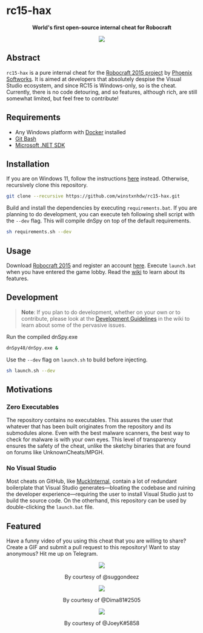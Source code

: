 # rc15-hax

<p align="center"><b>World's first open-source internal cheat for Robocraft</b></p>

<div align="center">
    <img src="https://raw.githubusercontent.com/wiki/winstxnhdw/rc15-hax/resources/showcase.gif" />
</div>

## Abstract

`rc15-hax` is a pure internal cheat for the [Robocraft 2015 project](https://github.com/phoenix-softworks/RC15-Launcher-Public) by [Phoenix Softworks](https://github.com/phoenix-softworks). It is aimed at developers that absolutely despise the Visual Studio ecosystem, and since RC15 is Windows-only, so is the cheat. Currently, there is no code detouring, and so features, although rich, are still somewhat limited, but feel free to contribute!

## Requirements

- Any Windows platform with [Docker](https://docs.docker.com/desktop/windows/install/) installed
- [Git Bash](https://git-scm.com/download/win)
- [Microsoft .NET SDK](https://dotnet.microsoft.com/en-us/download)

## Installation

If you are on Windows 11, follow the instructions [here](https://github.com/winstxnhdw/rc15-hax/wiki) instead. Otherwise, recursively clone this repository.

```bash
git clone --recursive https://github.com/winstxnhdw/rc15-hax.git
```

Build and install the dependencies by executing `requirements.bat`. If you are planning to do development, you can execute teh following shell script with the `--dev` flag. This will compile dnSpy on top of the default requirements.

```bash
sh requirements.sh --dev
```

## Usage

Download [Robocraft 2015](https://drive.google.com/file/d/1T3i7x2OC0GuELEWjSt_fuWAge-xAsZEi/view?usp=sharing) and register an account [here](https://phoenixsoftworks.net/register.html). Execute `launch.bat` when you have entered the game lobby. Read the [wiki](https://github.com/winstxnhdw/rc15-hax/wiki/Features) to learn about its features.

## Development

>**Note**: If you plan to do development, whether on your own or to contribute, please look at the [Development Guidelines](https://github.com/winstxnhdw/rc15-hax/wiki/Development-Guidelines) in the wiki to learn about some of the pervasive issues.

Run the compiled dnSpy.exe

```bash
dnSpy48/dnSpy.exe &
```

Use the `--dev` flag on `launch.sh` to build before injecting.

```bash
sh launch.sh --dev
```

## Motivations

### Zero Executables

The repository contains no executables. This assures the user that whatever that has been built originates from the repository and its submodules alone. Even with the best malware scanners, the best way to check for malware is with your own eyes. This level of transparency ensures the safety of the cheat, unlike the sketchy binaries that are found on forums like UnknownCheats/MPGH.

### No Visual Studio

Most cheats on GitHub, like [MuckInternal](https://github.com/win32kbase/MuckInternal), contain a lot of redundant boilerplate that Visual Studio generates—bloating the codebase and ruining the developer experience—requiring the user to install Visual Studio just to build the source code. On the otherhand, this repository can be used by double-clicking the `launch.bat` file.

## Featured

Have a funny video of you using this cheat that you are willing to share? Create a GIF and submit a pull request to this repository! Want to stay anonymous? Hit me up on Telegram.

<div align="center">
    <img src="https://raw.githubusercontent.com/wiki/winstxnhdw/rc15-hax/resources/phantom.gif" />
    <p align="center">By courtesy of @suggondeez</p>
</div>

<div align="center">
    <img src="https://raw.githubusercontent.com/wiki/winstxnhdw/rc15-hax/resources/Dima81.gif" />
    <p align="center">By courtesy of @Dima81#2505</p>
</div>

<div align="center">
    <img src="https://raw.githubusercontent.com/wiki/winstxnhdw/rc15-hax/resources/Joey_Kuruma.gif" />
    <p align="center">By courtesy of @JoeyK#5858</p>
</div>
